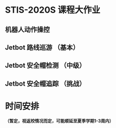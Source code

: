 # STIS-2020S 课程大作业

## 机器人动作操控

## Jetbot 路线巡游 （基本）

## Jetbot 安全帽检测 （中级）

## Jetbot 安全帽追踪 （挑战）


# 时间安排

**（暂定，视返校情况而定，可能顺延至夏季学期1-3周内）**

